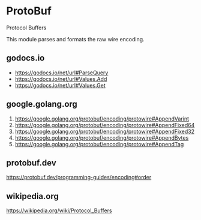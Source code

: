 # ProtoBuf

Protocol Buffers

This module parses and formats the raw wire encoding.

## godocs.io

- https://godocs.io/net/url#ParseQuery
- https://godocs.io/net/url#Values.Add
- https://godocs.io/net/url#Values.Get

## google.golang.org

1. https://google.golang.org/protobuf/encoding/protowire#AppendVarint
2. https://google.golang.org/protobuf/encoding/protowire#AppendFixed64
3. https://google.golang.org/protobuf/encoding/protowire#AppendFixed32
4. https://google.golang.org/protobuf/encoding/protowire#AppendBytes
5. https://google.golang.org/protobuf/encoding/protowire#AppendTag

## protobuf.dev

https://protobuf.dev/programming-guides/encoding#order

## wikipedia.org

<https://wikipedia.org/wiki/Protocol_Buffers>
